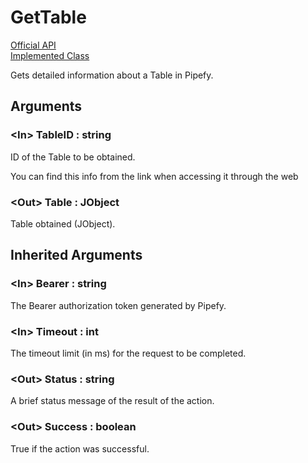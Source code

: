 # GetTable

[Official API](https://api-docs.pipefy.com/reference/mutations/getTable/)  
[Implemented Class](../Capgemini.Pipefy/TableRecord/GetTable.cs)

Gets detailed information about a Table in Pipefy.

## Arguments

### &lt;In&gt; TableID : string

ID of the Table to be obtained.

You can find this info from the link when accessing it through the web

### &lt;Out&gt; Table : JObject

Table obtained (JObject).

## Inherited Arguments

### &lt;In&gt; Bearer : string

The Bearer authorization token generated by Pipefy.

### &lt;In&gt; Timeout : int

The timeout limit (in ms) for the request to be completed.

### &lt;Out&gt; Status : string

A brief status message of the result of the action.

### &lt;Out&gt; Success : boolean

True if the action was successful.